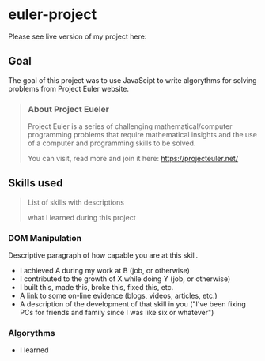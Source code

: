 # euler-project
Please see live version of my project here: 

## Goal

The goal of this project was to use JavaScipt to write algorythms for solving problems from Project Euler website.

> ### About Project Eueler
>
> Project Euler is a series of challenging mathematical/computer programming problems that require mathematical insights and the use of a computer and programming skills to be solved.
> 
> You can visit, read more and join it here: https://projecteuler.net/


## Skills used
> List of skills with descriptions
>
> what I learned during this
> project

### DOM Manipulation

Descriptive paragraph of how capable you are at this skill.

- I achieved A during my work at B (job, or otherwise)
- I contributed to the growth of X while doing Y (job, or otherwise)
- I built this, made this, broke this, fixed this, etc.
- A link to some on-line evidence (blogs, videos, articles, etc.)
- A description of the development of that skill in you ("I've been fixing PCs for friends and family since I was like six or whatever")


### Algorythms

- I learned
